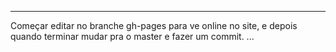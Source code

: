 ***
Começar editar no branche gh-pages para ve online no site, e depois quando terminar mudar pra o master e fazer um commit.
...

